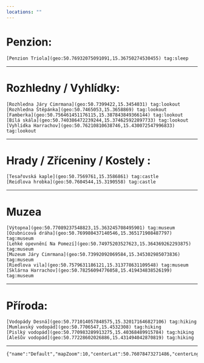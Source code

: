 ```yaml
---
locations: ""
---
```

# Penzion:
	[Penzion Triola](geo:50.76932075091091,15.36750274530455) tag:sleep
---
# Rozhledny / Vyhlídky:
	[Rozhledna Járy Cimrmana](geo:50.7399422,15.3454031) tag:lookout
	[Rozhledna Štěpánka](geo:50.7465053,15.3658869) tag:lookout 
	[Famberka](geo:50.756461451176115,15.387843849366144) tag:lookout
	[Bílá skála](geo:50.740386472239244,15.374625922897733) tag:lookout
	[Vyhlídka Harrachov](geo:50.76210810638746,15.430072547996833) tag:lookout
---
# Hrady / Zříceniny / Kostely  :
	[Tesařovská kaple](geo:50.7569761,15.3586861) tag:castle 
	[Reidlova hrobka](geo:50.7604544,15.3190558) tag:castle

---
# Muzea
	[Výtopna](geo:50.77089237548823,15.363245708495901) tag:museum
	[Ozubnicová dráha](geo:50.769980437140546,15.365171908487797) tag:museum
	[Lehké opevnění Na Pomezí](geo:50.74975203527623,15.364369262293875) tag:museum
	[Muzeum Járy Cimrmana](geo:50.73992092069584,15.345302985073836) tag:museum
	[Riedlova vila](geo:50.7579631186121,15.313778631109548) tag:museum
	[Sklárna Harrachov](geo:50.78256094776058,15.419434838526199) tag:museum
---
# Příroda:
	[Vodopády Desná](geo:50.771014057848575,15.320171646827106) tag:hiking
	[Mumlavský vodopád](geo:50.7706547,15.4532308) tag:hiking
	[Pislký vodopád](geo:50.770983289913275,15.40368489915784) tag:hiking
	[Alešův vodopád](geo:50.77228602026886,15.431494042870819) tag:hiking
	
---


```mapview
{"name":"Default","mapZoom":10,"centerLat":50.76078473271486,"centerLng":15.364379882812502,"query":"","chosenMapSource":0,"showLinks":true,"linkColor":"red"}
```
